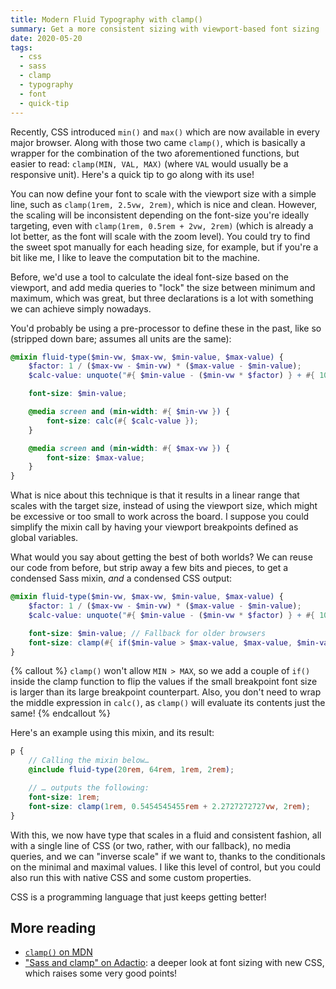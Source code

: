 ```yaml
---
title: Modern Fluid Typography with clamp()
summary: Get a more consistent sizing with viewport-based font sizing
date: 2020-05-20
tags:
  - css
  - sass
  - clamp
  - typography
  - font
  - quick-tip
---
```


Recently, CSS introduced `min()` and `max()` which are now available in every major browser. Along with those two came `clamp()`, which is basically a wrapper for the combination of the two aforementioned functions, but easier to read: `clamp(MIN, VAL, MAX)` (where `VAL` would usually be a responsive unit). Here's a quick tip to go along with its use!

You can now define your font to scale with the viewport size with a simple line, such as `clamp(1rem, 2.5vw, 2rem)`, which is nice and clean. However, the scaling will be inconsistent depending on the font-size you're ideally targeting, even with `clamp(1rem, 0.5rem + 2vw, 2rem)` (which is already a lot better, as the font will scale with the zoom level). You could try to find the sweet spot manually for each heading size, for example, but if you're a bit like me, I like to leave the computation bit to the machine.

Before, we'd use a tool to calculate the ideal font-size based on the viewport, and add media queries to "lock" the size between minimum and maximum, which was great, but three declarations is a lot with something we can achieve simply nowadays.

You'd probably be using a pre-processor to define these in the past, like so (stripped down bare; assumes all units are the same):

```scss
@mixin fluid-type($min-vw, $max-vw, $min-value, $max-value) {
    $factor: 1 / ($max-vw - $min-vw) * ($max-value - $min-value);
    $calc-value: unquote("#{ $min-value - ($min-vw * $factor) } + #{ 100vw * $factor }");

    font-size: $min-value;

    @media screen and (min-width: #{ $min-vw }) {
        font-size: calc(#{ $calc-value });
    }

    @media screen and (min-width: #{ $max-vw }) {
        font-size: $max-value;
    }
}
```

What is nice about this technique is that it results in a linear range that scales with the target size, instead of using the viewport size, which might be excessive or too small to work across the board. I suppose you could simplify the mixin call by having your viewport breakpoints defined as global variables.

What would you say about getting the best of both worlds? We can reuse our code from before, but strip away a few bits and pieces, to get a condensed Sass mixin, *and* a condensed CSS output:

```scss
@mixin fluid-type($min-vw, $max-vw, $min-value, $max-value) {
    $factor: 1 / ($max-vw - $min-vw) * ($max-value - $min-value);
    $calc-value: unquote("#{ $min-value - ($min-vw * $factor) } + #{ 100vw * $factor }");

    font-size: $min-value; // Fallback for older browsers
    font-size: clamp(#{ if($min-value > $max-value, $max-value, $min-value) }, #{ $calc-value }, #{ if($min-value > $max-value, $min-value, $max-value) });
}
```

{% callout %}
`clamp()` won't allow `MIN > MAX`, so we add a couple of `if()` inside the clamp function to flip the values if the small breakpoint font size is larger than its large breakpoint counterpart. Also, you don't need to wrap the middle expression in `calc()`, as `clamp()` will evaluate its contents just the same!
{% endcallout %}

Here's an example using this mixin, and its result:

```scss
p {
    // Calling the mixin below…
    @include fluid-type(20rem, 64rem, 1rem, 2rem);

    // … outputs the following:
    font-size: 1rem;
    font-size: clamp(1rem, 0.5454545455rem + 2.2727272727vw, 2rem);
}
```

With this, we now have type that scales in a fluid and consistent fashion, all with a single line of CSS (or two, rather, with our fallback), no media queries, and we can "inverse scale" if we want to, thanks to the conditionals on the minimal and maximal values. I like this level of control, but you could also run this with native CSS and some custom properties.

CSS is a programming language that just keeps getting better!

## More reading

- [`clamp()` on MDN](https://developer.mozilla.org/en-US/docs/Web/CSS/clamp)
- ["Sass and clamp" on Adactio](https://adactio.com/journal/16887): a deeper look at font sizing with new CSS, which raises some very good points!